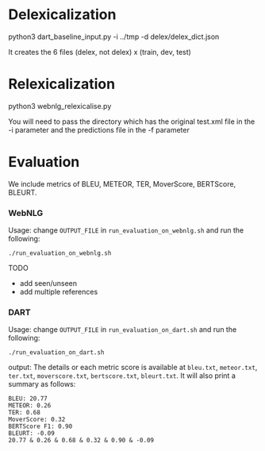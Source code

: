 

# Delexicalization


python3 dart_baseline_input.py -i ../tmp -d delex/delex_dict.json

It creates the 6 files (delex, not delex) x (train, dev, test)




# Relexicalization

python3 webnlg_relexicalise.py

You will need to pass the directory which has the original test.xml file in the -i parameter and the predictions file in the -f parameter






# Evaluation

We include metrics of BLEU, METEOR, TER, MoverScore, BERTScore, BLEURT.

### WebNLG

Usage: change `OUTPUT_FILE` in `run_evaluation_on_webnlg.sh` and run the following:
```
./run_evaluation_on_webnlg.sh
```

TODO
- add seen/unseen
- add multiple references

### DART

Usage: change `OUTPUT_FILE` in `run_evaluation_on_dart.sh` and run the following:
```
./run_evaluation_on_dart.sh
```

output:
The details or each metric score is available at `bleu.txt`,  `meteor.txt`, `ter.txt`, `moverscore.txt`, `bertscore.txt`, `bleurt.txt`.
It will also print a summary as follows:
```
BLEU: 20.77
METEOR: 0.26
TER: 0.68
MoverScore: 0.32
BERTScore F1: 0.90
BLEURT: -0.09
20.77 & 0.26 & 0.68 & 0.32 & 0.90 & -0.09
```
